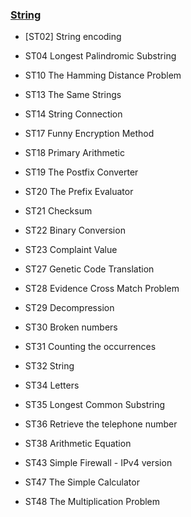 ### [String](https://e-tutor.itsa.org.tw/e-Tutor/course/view.php?id=23)

- [ST02] String encoding

- ST04 Longest Palindromic Substring

- ST10 The Hamming Distance Problem

- ST13 The Same Strings

- ST14 String Connection

- ST17 Funny Encryption Method

- ST18 Primary Arithmetic

- ST19 The Postfix Converter

- ST20 The Prefix Evaluator

- ST21 Checksum

- ST22 Binary Conversion

- ST23 Complaint Value

- ST27 Genetic Code Translation

- ST28 Evidence Cross Match Problem

- ST29 Decompression

- ST30 Broken numbers

- ST31 Counting the occurrences

- ST32 String

- ST34 Letters

- ST35 Longest Common Substring

- ST36 Retrieve the telephone number

- ST38 Arithmetic Equation

- ST43 Simple Firewall - IPv4 version

- ST47 The Simple Calculator

- ST48 The Multiplication Problem
